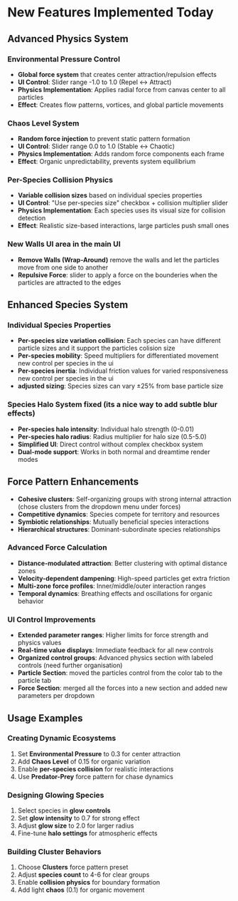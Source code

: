 # New Features Implemented Today

## Advanced Physics System

### Environmental Pressure Control
- **Global force system** that creates center attraction/repulsion effects
- **UI Control**: Slider range -1.0 to 1.0 (Repel ↔ Attract)
- **Physics Implementation**: Applies radial force from canvas center to all particles
- **Effect**: Creates flow patterns, vortices, and global particle movements

### Chaos Level System
- **Random force injection** to prevent static pattern formation
- **UI Control**: Slider range 0.0 to 1.0 (Stable ↔ Chaotic)
- **Physics Implementation**: Adds random force components each frame
- **Effect**: Organic unpredictability, prevents system equilibrium

### Per-Species Collision Physics
- **Variable collision sizes** based on individual species properties
- **UI Control**: "Use per-species size" checkbox + collision multiplier slider
- **Physics Implementation**: Each species uses its visual size for collision detection
- **Effect**: Realistic size-based interactions, large particles push small ones

### New Walls UI area in the main UI
- **Remove Walls (Wrap-Around)** remove the walls and let the particles move from one side to another
- **Repulsive Force**: slider to apply a force on the bounderies when the particles are attracted to the edges

## Enhanced Species System

### Individual Species Properties
- **Per-species size variation collision**: Each species can have different particle sizes and it support the particles colision size
- **Per-species mobility**: Speed multipliers for differentiated movement new control per species in the ui
- **Per-species inertia**: Individual friction values for varied responsiveness new control per species in the ui
- **adjusted sizing**: Species sizes can vary ±25% from base particle size

### Species Halo System fixed (its a nice way to add subtle blur effects)
- **Per-species halo intensity**: Individual halo strength (0-0.01)
- **Per-species halo radius**: Radius multiplier for halo size (0.5-5.0)
- **Simplified UI**: Direct control without complex checkbox system
- **Dual-mode support**: Works in both normal and dreamtime render modes

## Force Pattern Enhancements

- **Cohesive clusters**: Self-organizing groups with strong internal attraction (chose clusters from the dropdown menu under forces)
- **Competitive dynamics**: Species compete for territory and resources
- **Symbiotic relationships**: Mutually beneficial species interactions
- **Hierarchical structures**: Dominant-subordinate species relationships


### Advanced Force Calculation
- **Distance-modulated attraction**: Better clustering with optimal distance zones
- **Velocity-dependent dampening**: High-speed particles get extra friction
- **Multi-zone force profiles**: Inner/middle/outer interaction ranges
- **Temporal dynamics**: Breathing effects and oscillations for organic behavior


### UI Control Improvements
- **Extended parameter ranges**: Higher limits for force strength and physics values
- **Real-time value displays**: Immediate feedback for all new controls
- **Organized control groups**: Advanced physics section with labeled controls (need further organisation)
- **Particle Section**: moved the particles control from the color tab to the particle tab
- **Force Section**: merged all the forces into a new section and added new parameters per dropdown


## Usage Examples

### Creating Dynamic Ecosystems
1. Set **Environmental Pressure** to 0.3 for center attraction
2. Add **Chaos Level** of 0.15 for organic variation
3. Enable **per-species collision** for realistic interactions
4. Use **Predator-Prey** force pattern for chase dynamics

### Designing Glowing Species
1. Select species in **glow controls**
2. Set **glow intensity** to 0.7 for strong effect
3. Adjust **glow size** to 2.0 for larger radius
4. Fine-tune **halo settings** for atmospheric effects

### Building Cluster Behaviors
1. Choose **Clusters** force pattern preset
2. Adjust **species count** to 4-6 for clear groups
3. Enable **collision physics** for boundary formation
4. Add light **chaos** (0.1) for organic movement
